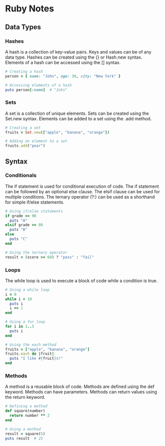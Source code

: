 # Ruby Notes

## Data Types

### Hashes
A hash is a collection of key-value pairs.
Keys and values can be of any data type.
Hashes can be created using the {} or Hash.new syntax.
Elements of a hash can be accessed using the [] syntax.

```ruby
# Creating a hash
person = { name: "John", age: 30, city: "New York" }

# Accessing elements of a hash
puts person[:name]  # "John"
```

### Sets

A set is a collection of unique elements.
Sets can be created using the Set.new syntax.
Elements can be added to a set using the .add method.

```ruby
# Creating a set
fruits = Set.new(["apple", "banana", "orange"])

# Adding an element to a set
fruits.add("pear")
```

## Syntax

### Conditionals
The if statement is used for conditional execution of code.
The if statement can be followed by an optional else clause.
The elsif clause can be used for multiple conditions.
The ternary operator (?:) can be used as a shorthand for simple if/else statements.

```ruby
# Using if/else statements
if grade >= 90
  puts "A"
elsif grade >= 80
  puts "B"
else
  puts "C"
end

# Using the ternary operator
result = (score >= 60) ? "pass" : "fail"
```

### Loops
The while loop is used to execute a block of code while a condition is true.
```ruby
# Using a while loop
i = 0
while i < 10
  puts i
  i += 1
end

# Using a for loop
for i in 1..5
  puts i
end

# Using the each method
fruits = ["apple", "banana", "orange"]
fruits.each do |fruit|
  puts "I like #{fruit}s!"
end
```

### Methods

A method is a reusable block of code.
Methods are defined using the def keyword.
Methods can have parameters.
Methods can return values using the return keyword.

```ruby
# Defining a method
def square(number)
  return number ** 2
end

# Using a method
result = square(5)
puts result  # 25
```
